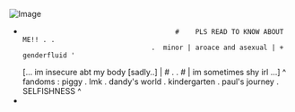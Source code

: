 
![Image](https://github.com/user-attachments/assets/6c45731a-ab0c-42da-a9aa-1fcd7e834db7)

  -
                                              #    PLS READ TO KNOW ABOUT ME!! . .
                                        .  minor | aroace and asexual | + genderfluid '
      [...   im insecure abt my body [sadly..] |     #         .          .        #    | im sometimes shy irl   ...]
                   ^  fandoms :  piggy . lmk . dandy's world . kindergarten . paul's journey . SELFISHNESS  ^
-
